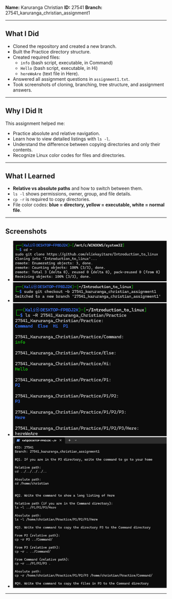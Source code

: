 
**Name:** Karuranga Christian 
**ID:** 27541 
**Branch:** 27541_karuranga_christian_assignment1 

---

## What I Did
- Cloned the repository and created a new branch. 
- Built the Practice directory structure. 
- Created required files:
  - `info` (bash script, executable, in Command) 
  - `Hello` (bash script, executable, in Hi) 
  - `hereWeAre` (text file in Here). 
- Answered all assignment questions in `assignment1.txt`. 
- Took screenshots of cloning, branching, tree structure, and assignment answers. 

---

## Why I Did It
This assignment helped me: 
- Practice absolute and relative navigation. 
- Learn how to view detailed listings with `ls -l`. 
- Understand the difference between copying directories and only their contents. 
- Recognize Linux color codes for files and directories. 

---

## What I Learned
- **Relative vs absolute paths** and how to switch between them. 
- `ls -l` shows permissions, owner, group, and file details. 
- `cp -r` is required to copy directories. 
- File color codes: **blue = directory, yellow = executable, white = normal file**. 

---

## Screenshots
- ![Clone repository](screenshots/clone.png) 
- ![Create branch](screenshots/branch.png) 
- ![Practice directory tree](screenshots/tree.png) 
- ![Assignment answers](screenshots/assignment.png) 

---
